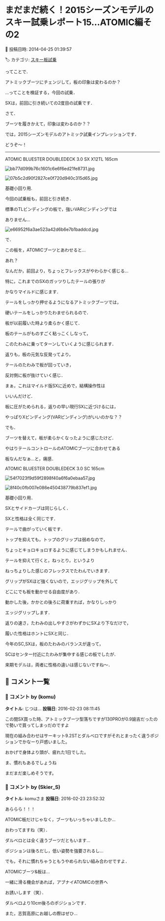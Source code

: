 # まだまだ続く！2015シーズンモデルのスキー試乗レポート15…ATOMIC編その2

📅 投稿日時: 2014-04-25 01:39:57

🏷️ カテゴリ: [スキー板試乗](c0bd8048615710cee890e403a36cc9a2b.md)

ってことで．


アトミックブーツにチェンジして，板の印象は変わるのか？


…ってことを検証する，今回の試乗．





SXは，前回に引き続いての2度目の試乗です．


さて．


ブーツを履きかえて，印象は変わるのか？？





では，2015シーズンモデルのアトミック試乗インプレッションです．


どうぞ～！


[]()


----





ATOMIC BLUESTER DOUBLEDECK 3.0 SX X12TL 165cm







![bb77d099b76c1601c6e6f6ed21fe8731.jpg](images/bb77d099b76c1601c6e6f6ed21fe8731.jpg)









![07b5c2d90f2827ce0f720d940c315d65.jpg](images/07b5c2d90f2827ce0f720d940c315d65.jpg)







基礎小回り用.





今回の試乗板も，前回と引き続き．


標準のTLビンディングの板で，強いVARビンディングでは


ありません…




![e66952f6a3ae523a42d6b6e7b1baddcd.jpg](images/e66952f6a3ae523a42d6b6e7b1baddcd.jpg)







で．


この板を，ATOMICブーツとあわせると…


あれ？


なんだか，前回より，ちょっとフレックスがやわらかく感じる…


特に，これまでのSXのガッツりしたテールの張りが


かなりマイルドに感じます．


テールをしっかり押せるようになるアトミックブーツでは，


硬いテールをしっかりたわませられるので．


板が以前履いた時より柔らかく感じて．


板のテールがものすごく粘っこくしなって，


このたわみに乗ってターンしていくように感じられます．


返りも，板の元気な反発ってより，


テールのたわみで板が回っていき，


反対側に板が抜けていく感じ．





まぁ，これはマイルド版SXに近めで，結構操作性は


いいんだけど．


板に圧がためられる，返りの早い現行SXに近づけるには，


やっぱりXビンディング(VARビンディング)がいいのかな？？





でも．


ブーツを替えて，板が柔らかくなったように感じたけど．


やはりテールコントロールのATOMICブーツに合わせてある


板なんだなぁ…と，痛感．


[]()





ATOMIC BLUESTER DOUBLEDECK 3.0 SC 165cm







![54f7023f9d59f2898f40a6f6a0ebaa57.jpg](images/54f7023f9d59f2898f40a6f6a0ebaa57.jpg)









![8f40c0fb007e086e450438779b837ef1.jpg](images/8f40c0fb007e086e450438779b837ef1.jpg)







基礎小回り用．


SXとサイドカーブは同じらしく．


SXと性格は全く同じです．


テールで曲がっていく板です．


トップを抑えても，トップのグリップは弱めなので，


ちょっとキョロキョロするように感じてしまうかもしれません．


テールを抑えて行くと，ねっとり，というより


ねっちょりした感じのフレックスでたわんでいきます．


グリップがSXほど強くないので，エッジグリップを外して


どこにでも板を動かせる自由度があり．


動かした後，かかとの後ろに荷重すれば，かなりしっかり


エッジグリップします．


返りの速さ，たわみの出しやすさがわずかにSXより下なだけで，


履いた性格はホントにSXと同じ．





今年のSC,SXは，板のたわみのバランスが違って，


SCはセンター付近にたわみが集中する感じの板でしたが．


来期モデルは，両者に性格の違いは感じないですね～．

## 💬 コメント一覧

### 💬 コメント by (komu)
**タイトル**: じつは…
**投稿日**: 2016-02-23 08:11:45

この間SX買った時、アトミックブーツ型落ちですが130PROが0.9諭吉だったので勢いで買ってしまっだのですよ

現在の組み合わせはサーキット9.2STとダルベロですがそれとまったく違うポジションでかなーり戸惑いました。

おかげで身体より頭が、疲れた1日でした。

ま、慣れもあるでしょうね

まだまだ楽しめそうです。

### 💬 コメント by (Skier_S)
**タイトル**: komuさま
**投稿日**: 2016-02-23 23:52:32

あららら！！！

ATOMIC板だけじゃなく，ブーツもいっちゃいましたか…

おわってますね（笑）．

ダルベロとは全く違うブーツだともいます…

ポジションは後ろだし，低い姿勢を強要されるし…

でも，それに慣れちゃうともうやめられない組み合わせですよ．

ATOMICブーツ&板は…

一緒に滑る機会があれば，アブナイATOMICの世界へ

お誘いします（笑）．

ダルベロより10cm後ろのポジションです．

また，志賀高原にお越しの際はぜひ…

